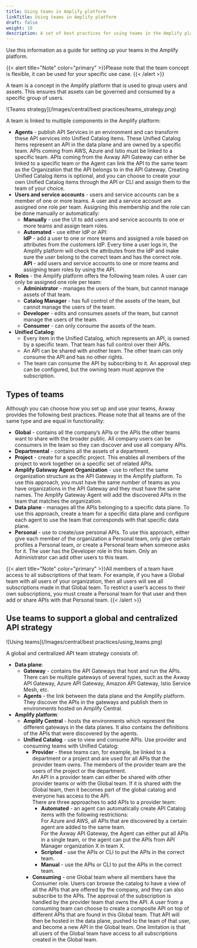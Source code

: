 ```yaml
---
title: Using teams in Amplify platform
linkTitle: Using teams in Amplify platform
draft: false
weight: 10
description: A set of best practices for using teams in the Amplify platform, which will help you to have a global and centralized approach of managing your APIs.
---
```

Use this information as a guide for setting up your teams in the Amplify platform.

{{< alert title="Note" color="primary" >}}Please note that the team concept is flexible, it can be used for your specific use case.
{{< /alert >}}

A team is a concept in the Amplify platform that is used to group users and assets. This ensures that assets can be governed and consumed by a specific group of users.

![Teams strategy](/Images/central/best practices/teams_strategy.png)

A team is linked to multiple components in the Amplify platform:

* **Agents** - publish API Services in an environment and can transform these API services into Unified Catalog items. These Unified Catalog Items represent an API in the data plane and are owned by a specific team. APIs coming from AWS, Azure and Istio must be linked to a specific team. APIs coming from the Axway API Gateway can either be linked to a specific team or the Agent can link the API to the same team as the Organization that the API belongs to in the API Gateway. Creating Unified Catalog items is optional, and you can choose to create your own Unified Catalog items through the API or CLI and assign them to the team of your choice.
* **Users and service accounts** - users and service accounts can be a member of one or more teams. A user and a service account are assigned one role per team. Assigning this membership and the role can be done manually or automatically:
    * **Manually** - use the UI to add users and service accounts to one or more teams and assign team roles.
    * **Automated** - use either IdP or API:<br />**IdP** - add a user to one or more teams and assigned a role based on attributes from the customers IdP. Every time a user logs in, the Amplify platform will check the attributes from the IdP and make sure the user belong to the correct team and has the correct role.<br />**API** - add users and service accounts to one or more teams and assigning team roles by using the API.
* **Roles** - the Amplify platform offers the following team roles. A user can only be assigned one role per team:
    * **Administrator** - manages the users of the team, but cannot manage assets of that team.
    * **Catalog Manager** - has full control of the assets of the team, but cannot manage the users of the team.
    * **Developer** - edits and consumes assets of the team, but cannot manage the users of the team.
    * **Consumer** - can only consume the assets of the team.
* **Unified Catalog**:
    * Every item in the Unified Catalog, which represents an API, is owned by a specific team. That team has full control over their APIs.
    * An API can be shared with another team. The other team can only consume the API and has no other rights.
    * The team can consume the API by subscribing to it. An approval step can be configured, but the owning team must approve the subscription.

## Types of teams

Although you can choose how you set up and use your teams, Axway provides the following best practices. Please note that all teams are of the same type and are equal in functionality:

* **Global** - contains all the company’s APIs or the APIs the other teams want to share with the broader public. All company users can be consumers in the team so they can discover and use all company APIs.
* **Departmental** - contains all the assets of a department.
* **Project** - create for a specific project. This enables all members of the project to work together on a specific set of related APIs.
* **Amplify Gateway Agent Organization** - use to reflect the same organization structure as the API Gateway in the Amplify platform. To use this approach, you must have the same number of teams as you have organizations in the API Gateway and they must have the same names. The Amplify Gateway Agent will add the discovered APIs in the team that matches the organization.
* **Data plane** - manages all the APIs belonging to a specific data plane. To use this approach, create a team for a specific data plane and configure each agent to use the team that corresponds with that specific data plane.
* **Personal** - use to create/use personal APIs. To use this approach, either give each member of the organization a Personal team, only give certain profiles a Personal team, or create a Personal team when someone asks for it. The user has the Developer role in this team. Only an Administrator can add other users to this team.

{{< alert title="Note" color="primary" >}}All members of a team have access to all subscriptions of that team. For example, if you have a Global team with all users of your organization, then all users will see all subscriptions made in that Global team. To restrict a user’s access to their own subscriptions, you must create a Personal team for that user and then add or share APIs with that Personal team.
{{< /alert >}}

## Use teams to support a global and centralized API strategy

![Using teams](/Images/central/best practices/using_teams.png)

A global and centralized API team strategy consists of:

* **Data plane**:
    * **Gateway** - contains the API Gateways that host and run the APIs. There can be multiple gateways of several types, such as the Axway API Gateway, Azure API Gateway, Amazon API Gateway, Istio Service Mesh, etc.
    * **Agents** - the link between the data plane and the Amplify platform. They discover the APIs in the gateways and publish them in environments hosted on Amplify Central.
* **Amplify platform**:
    * **Amplify Central** - hosts the environments which represent the different gateways in the data planes. It also contains the definitions of the APIs that were discovered by the agents.
    * **Unified Catalog** - use to view and consume APIs. Use provider and consuming teams with Unified Catalog:
        * **Provider** - these teams can, for example, be linked to a department or a project and are used for all APIs that the provider team owns. The members of the provider team are the users of the project or the department.<br /> An API in a provider team can either be shared with other provider teams or  with the Global team. If it is shared with the Global team, then it becomes part of the global catalog and everyone has access to the API.<br /> There are three approaches to add APIs to a provider team:
            * **Automated** - an agent can automatically create API Catalog items with the following restrictions:<br /> For Azure and AWS, all APIs that are discovered by a certain agent are added to the same team.<br /> For the Axway API Gateway, the Agent can either put all APIs in a single team, or the agent can put the APIs from API Manager organization X in team X.
            * **Scripted** - use the APIs or CLI to put the APIs in the correct team.
            * **Manual** - use the APIs or CLI to put the APIs in the correct team.
        * **Consuming** - one Global team where all members have the Consumer role. Users can browse the catalog to have a view of all the APIs that are offered by the company, and they can also subscribe to the APIs. The approval of the subscription is handled by the provider team that owns the API. A user from a consuming team can choose to create a composite API on top of different APIs that are found in this Global team. That API will then be hosted in the data plane, pushed to the team of that user, and become a new API in the Global team. One limitation is that all users of the Global team have access to all subscriptions created in the Global team.
